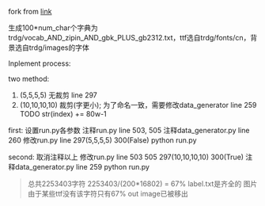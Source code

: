 fork from [link](https://github.com/Belval/TextRecognitionDataGenerator)

生成100*num_char个字典为trdg/vocab_AND_zipin_AND_gbk_PLUS_gb2312.txt，ttf选自trdg/fonts/cn，背景选自trdg/images的字体

Inplement process:

two method: 
1. (5,5,5,5) 无裁剪 line 297
2. (10,10,10,10) 裁剪(字更小); 
为了命名一致，需要修改data_generator line 259 TODO str(index) += 80w-1

first:
设置run.py各参数
注释run.py line 503, 505
注释data_generator.py line 260
修改run.py line 297(5,5,5,5) 300(False)
python run.py 

second:
取消注释以上
修改run.py line 503 505 297(10,10,10,10) 300(True)
注释data_generator.py line 259
python run.py
> 总共2253403字符 2253403/(200*16802) = 67%
> label.txt是齐全的 图片由于某些ttf没有该字符只有67%
> out image已被移出